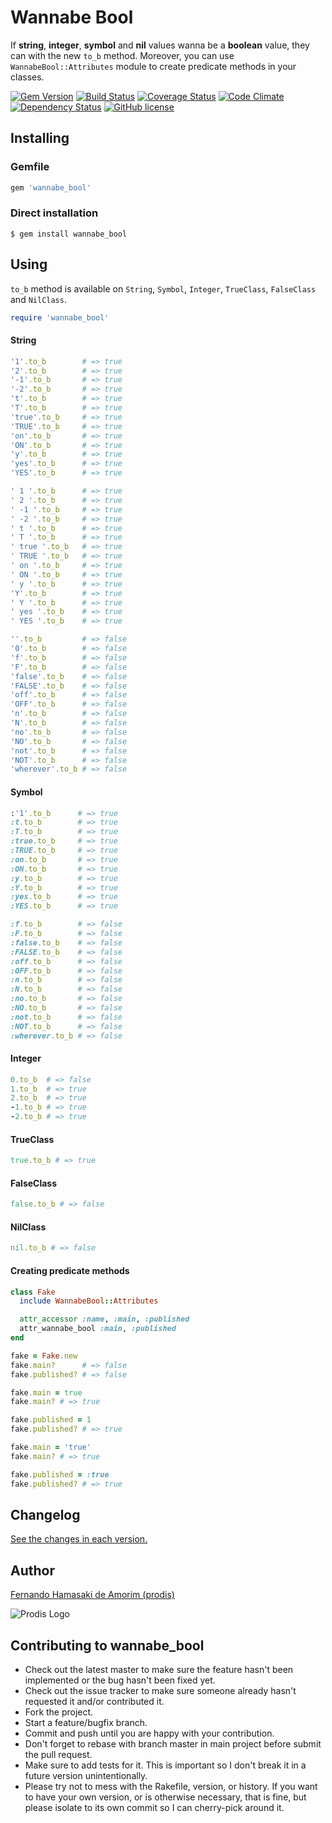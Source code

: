 # Wannabe Bool

If **string**, **integer**, **symbol** and **nil** values wanna be a **boolean** value, they can with the new `to_b` method.
Moreover, you can use `WannabeBool::Attributes` module to create predicate methods in your classes.

[![Gem Version](https://badge.fury.io/rb/wannabe_bool.svg)](http://badge.fury.io/rb/wannabe_bool)
[![Build Status](https://travis-ci.org/prodis/wannabe_bool.svg?branch=master)](https://travis-ci.org/prodis/wannabe_bool)
[![Coverage Status](https://coveralls.io/repos/prodis/wannabe_bool/badge.svg?branch=master&service=github)](https://coveralls.io/github/prodis/wannabe_bool?branch=master)
[![Code Climate](https://codeclimate.com/github/prodis/wannabe_bool/badges/gpa.svg)](https://codeclimate.com/github/prodis/wannabe_bool)
[![Dependency Status](https://gemnasium.com/prodis/wannabe_bool.svg)](https://gemnasium.com/prodis/wannabe_bool)
[![GitHub license](https://img.shields.io/github/license/mashape/apistatus.svg)](LICENSE)


## Installing

### Gemfile
```ruby
gem 'wannabe_bool'
```

### Direct installation
```
$ gem install wannabe_bool
```

## Using

`to_b` method is available on `String`, `Symbol`, `Integer`, `TrueClass`, `FalseClass` and `NilClass`.

```ruby
require 'wannabe_bool'
```

#### String
```ruby
'1'.to_b        # => true
'2'.to_b        # => true
'-1'.to_b       # => true
'-2'.to_b       # => true
't'.to_b        # => true
'T'.to_b        # => true
'true'.to_b     # => true
'TRUE'.to_b     # => true
'on'.to_b       # => true
'ON'.to_b       # => true
'y'.to_b        # => true
'yes'.to_b      # => true
'YES'.to_b      # => true

' 1 '.to_b      # => true
' 2 '.to_b      # => true
' -1 '.to_b     # => true
' -2 '.to_b     # => true
' t '.to_b      # => true
' T '.to_b      # => true
' true '.to_b   # => true
' TRUE '.to_b   # => true
' on '.to_b     # => true
' ON '.to_b     # => true
' y '.to_b      # => true
'Y'.to_b        # => true
' Y '.to_b      # => true
' yes '.to_b    # => true
' YES '.to_b    # => true

''.to_b         # => false
'0'.to_b        # => false
'f'.to_b        # => false
'F'.to_b        # => false
'false'.to_b    # => false
'FALSE'.to_b    # => false
'off'.to_b      # => false
'OFF'.to_b      # => false
'n'.to_b        # => false
'N'.to_b        # => false
'no'.to_b       # => false
'NO'.to_b       # => false
'not'.to_b      # => false
'NOT'.to_b      # => false
'wherever'.to_b # => false
```

#### Symbol
```ruby
:'1'.to_b      # => true
:t.to_b        # => true
:T.to_b        # => true
:true.to_b     # => true
:TRUE.to_b     # => true
:on.to_b       # => true
:ON.to_b       # => true
:y.to_b        # => true
:Y.to_b        # => true
:yes.to_b      # => true
:YES.to_b      # => true

:f.to_b        # => false
:F.to_b        # => false
:false.to_b    # => false
:FALSE.to_b    # => false
:off.to_b      # => false
:OFF.to_b      # => false
:n.to_b        # => false
:N.to_b        # => false
:no.to_b       # => false
:NO.to_b       # => false
:not.to_b      # => false
:NOT.to_b      # => false
:wherever.to_b # => false
```

#### Integer
```ruby
0.to_b  # => false
1.to_b  # => true
2.to_b  # => true
-1.to_b # => true
-2.to_b # => true
```

#### TrueClass
```ruby
true.to_b # => true
```

#### FalseClass
```ruby
false.to_b # => false
```

#### NilClass
```ruby
nil.to_b # => false
```

#### Creating predicate methods

```ruby
class Fake
  include WannabeBool::Attributes

  attr_accessor :name, :main, :published
  attr_wannabe_bool :main, :published
end

fake = Fake.new
fake.main?      # => false
fake.published? # => false

fake.main = true
fake.main? # => true

fake.published = 1
fake.published? # => true

fake.main = 'true'
fake.main? # => true

fake.published = :true
fake.published? # => true
```

## Changelog

[See the changes in each version.](CHANGELOG.md)

## Author
[Fernando Hamasaki de Amorim (prodis)](http://prodis.blog.br)

![Prodis Logo](http://prodis.net.br/images/prodis_150.gif)


## Contributing to **wannabe_bool**

- Check out the latest master to make sure the feature hasn't been implemented or the bug hasn't been fixed yet.
- Check out the issue tracker to make sure someone already hasn't requested it and/or contributed it.
- Fork the project.
- Start a feature/bugfix branch.
- Commit and push until you are happy with your contribution.
- Don't forget to rebase with branch master in main project before submit the pull request.
- Make sure to add tests for it. This is important so I don't break it in a future version unintentionally.
- Please try not to mess with the Rakefile, version, or history. If you want to have your own version, or is otherwise necessary, that is fine, but please isolate to its own commit so I can cherry-pick around it.

